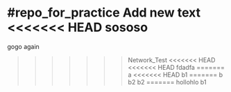 #repo_for_practice
Add new text
<<<<<<< HEAD
sososo
=======
gogo
again
>>>>>>> Network_Test
<<<<<<< HEAD
<<<<<<< HEAD
fdadfa
=======
a
<<<<<<< HEAD
>>>>>>> b1
=======
b
b2
>>>>>>> b2
=======
hollohlo
>>>>>>> b1
